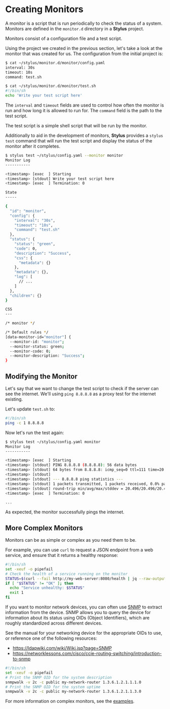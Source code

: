 # Creating Monitors

A monitor is a script that is run periodically to check the status of a system.
Monitors are defined in the `monitor.d` directory in a **Stylus** project.

Monitors consist of a configuration file and a test script. 

Using the project we created in the previous section, let's take a look at the
monitor that was created for us. The configuration from the initial project is:

```bash session
$ cat ~/stylus/monitor.d/monitor/config.yaml
interval: 30s
timeout: 10s
command: test.sh

$ cat ~/stylus/monitor.d/monitor/test.sh
#!/bin/sh
echo 'Write your test script here'
```

The `interval` and `timeout` fields are used to control how often the monitor
is run and how long it is allowed to run for. The `command` field is the path
to the test script.

The test script is a simple shell script that will be run by the monitor.

Additionally to aid in the development of monitors, **Stylus** provides a
`stylus test` command that will run the test script and display the status of
the monitor after it completes.

```bash session
$ stylus test ~/stylus/config.yaml --monitor monitor
Monitor Log
-----------

<timestamp> [exec  ] Starting
<timestamp> [stdout] Write your test script here
<timestamp> [exec  ] Termination: 0

State
-----

{
  "id": "monitor",
  "config": {
    "interval": "30s",
    "timeout": "10s",
    "command": "test.sh"
  },
  "status": {
    "status": "green",
    "code": 0,
    "description": "Success",
    "css": {
      "metadata": {}
    },
    "metadata": {},
    "log": [
      // ...
    ]
  },
  "children": {}
}

CSS
---

/* monitor */

/* Default rules */
[data-monitor-id="monitor"] {
  --monitor-id: "monitor";
  --monitor-status: green;
  --monitor-code: 0;
  --monitor-description: "Success";
}
```

## Modifying the Monitor

Let's say that we want to change the test script to check if the server can see
the internet. We'll using `ping 8.8.8.8` as a proxy test for the internet
existing.

Let's update `test.sh` to:

```bash
#!/bin/sh
ping -c 1 8.8.8.8
```

Now let's run the test again:

```bash session
$ stylus test ~/stylus/config.yaml monitor
Monitor Log
-----------

<timestamp> [exec  ] Starting
<timestamp> [stdout] PING 8.8.8.8 (8.8.8.8): 56 data bytes
<timestamp> [stdout] 64 bytes from 8.8.8.8: icmp_seq=0 ttl=111 time=20.496 ms
<timestamp> [stdout] 
<timestamp> [stdout] --- 8.8.8.8 ping statistics ---
<timestamp> [stdout] 1 packets transmitted, 1 packets received, 0.0% packet loss
<timestamp> [stdout] round-trip min/avg/max/stddev = 20.496/20.496/20.496/0.000 ms
<timestamp> [exec  ] Termination: 0

...
```

As expected, the monitor successfully pings the internet.

## More Complex Monitors

Monitors can be as simple or complex as you need them to be. 

For example, you can use `curl` to request a JSON endpoint from a web service,
and ensure that it returns a healthy response:

```bash
#!/bin/sh
set -xeuf -o pipefail
# Check the health of a service running on the monitor
STATUS=$(curl --fail http://my-web-server:8080/health | jq --raw-output '.status')
if [ "$STATUS" != "OK" ]; then
  echo "Service unhealthy: $STATUS"
  exit 1
fi
```

If you want to monitor network devices, you can often use
[SNMP](https://en.wikipedia.org/wiki/Simple_Network_Management_Protocol) to
extract information from the device. SNMP allows you to query the device for
information about its status using OIDs (Object Identifiers), which are roughly
standardized across different devices.

See the manual for your networking device for the appropriate OIDs to use, or
reference one of the following resources: 

 - <https://ldapwiki.com/wiki/Wiki.jsp?page=SNMP>
 - <https://networklessons.com/cisco/ccie-routing-switching/introduction-to-snmp>

```bash
#!/bin/sh
set -xeuf -o pipefail
# Print the SNMP OID for the system description
snmpwalk -v 2c -c public my-network-router 1.3.6.1.2.1.1.1.0
# Print the SNMP OID for the system uptime
snmpwalk -v 2c -c public my-network-router 1.3.6.1.2.1.1.3.0
```

For more information on complex monitors, see the [examples](../examples/).
